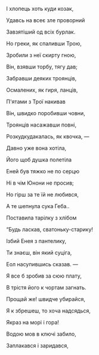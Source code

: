 ﻿І хлопець хоть куди козак,

Удавсь на всеє зле проворний

Завзятіший од всіх бурлак.

Но греки, як спаливши Трою,

Зробили з неї скирту гною,

Він, взявши торбу, тягу дав;

Забравши деяких троянців,

Осмалених, як гиря, ланців,

П'ятами з Трої накивав


Він, швидко поробивши човни,

Троянців насажавши повні,

Розкудкудакалась, як квочка, —

Давно уже вона хотіла,

Його щоб душка полетіла

Еней був тяжко не по серцю


Ні в чім Юнони не просив;

Но гірш за те їй не любився,







А те шепнула сука Геба..











Поставила тарілку з хлібом


“Будь ласкав, сватоньку-старику!

Ізбий Енея з пантелику,

Ти знаєш, він який суціга,










Еол насупившись сказав. —

Я все б зробив за сюю плату,









В трістя його к чортам загнать.

Прощай же! швидче убирайся,


Я к збрешеш, то хоча надсядься,





Якраз на морі і гора!

Водою мов в ключі забило,

Заплакався і заридався,



